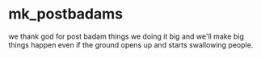 # mk_postbadams
 we thank god for post badam things we doing it big and we'll make big things happen even if the ground opens up and starts swallowing people.
